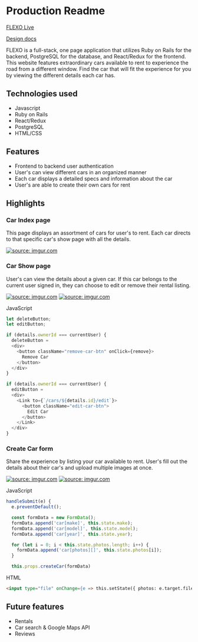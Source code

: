 # Production Readme

[FLEXO Live](https://flex-o.herokuapp.com/#/)

[Design docs](https://github.com/le-s/FLEXO/wiki)

FLEXO is a full-stack, one page application that utilizes Ruby on Rails for the backend, PostgreSQL for the database, and React/Redux for the frontend. This website features extraordinary cars available to rent to experience the road from a different window. Find the car that will fit the experience for you by viewing the different details each car has.

## Technologies used
- Javascript
- Ruby on Rails
- React/Redux
- PostgreSQL
- HTML/CSS

## Features

- Frontend to backend user authentication
- User's can view different cars in an organized manner
- Each car displays a detailed specs and information about the car
- User's are able to create their own cars for rent

## Highlights

### Car Index page
This page displays an assortment of cars for user's to rent. Each car directs to that specific car's show page with all the details.

<a href="https://imgur.com/G3C534C"><img src="https://i.imgur.com/G3C534C.png" title="source: imgur.com" /></a>

### Car Show page
User's can view the details about a given car. If this car belongs to the current user signed in, they can choose to edit or remove their rental listing.

<a href="https://imgur.com/UcCSqzv"><img src="https://i.imgur.com/UcCSqzv.png" title="source: imgur.com" /></a>
<a href="https://imgur.com/KTGmCRj"><img src="https://i.imgur.com/KTGmCRj.png" title="source: imgur.com" /></a>

JavaScript
```js
let deleteButton;
let editButton;

if (details.ownerId === currentUser) {
  deleteButton = 
  <div>
    <button className="remove-car-btn" onClick={remove}>
      Remove Car
    </button>
  </div>
}

if (details.ownerId === currentUser) {
  editButton = 
  <div>
    <Link to={`/cars/${details.id}/edit`}>
      <button className="edit-car-btn">
        Edit Car
      </button>
    </Link>
  </div>
}
```

### Create Car form
Share the experience by listing your car available to rent. User's fill out the details about their car's and upload multiple images at once.

<a href="https://imgur.com/5WMCl4I"><img src="https://i.imgur.com/5WMCl4I.png" title="source: imgur.com" /></a>
<a href="https://imgur.com/ES5ywsq"><img src="https://i.imgur.com/ES5ywsq.png" title="source: imgur.com" /></a>

JavaScript
```js
handleSubmit(e) {
  e.preventDefault();

  const formData = new FormData();
  formData.append('car[make]', this.state.make);
  formData.append('car[model]', this.state.model);
  formData.append('car[year]', this.state.year);

  for (let i = 0; i < this.state.photos.length; i++) {
    formData.append('car[photos][]', this.state.photos[i]);
  }

  this.props.createCar(formData)
```
HTML
```html
<input type="file" onChange={e => this.setState({ photos: e.target.files })} multiple/>
```

## Future features
- Rentals
- Car search & Google Maps API
- Reviews
